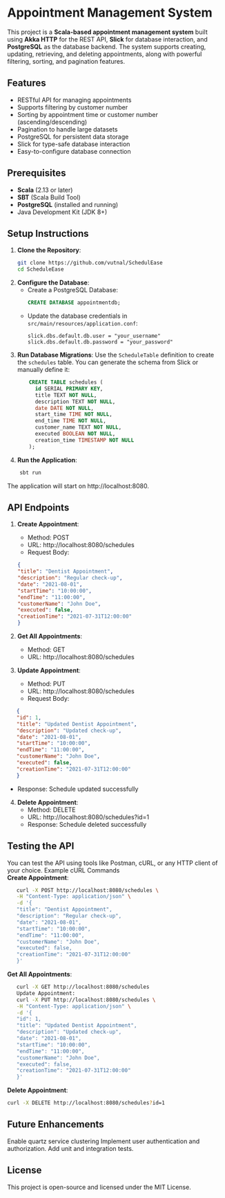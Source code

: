 # Appointment Management System

This project is a **Scala-based appointment management system** built using **Akka HTTP** for the REST API, **Slick** for database interaction, and **PostgreSQL** as the database backend.
The system supports creating, updating, retrieving, and deleting appointments, along with powerful filtering, sorting, and pagination features.

## Features
- RESTful API for managing appointments
- Supports filtering by customer number
- Sorting by appointment time or customer number (ascending/descending)
- Pagination to handle large datasets
- PostgreSQL for persistent data storage
- Slick for type-safe database interaction
- Easy-to-configure database connection

## Prerequisites
- **Scala** (2.13 or later)
- **SBT** (Scala Build Tool)
- **PostgreSQL** (installed and running)
- Java Development Kit (JDK 8+)

## Setup Instructions
1. **Clone the Repository**:
   ```bash
   git clone https://github.com/vutnal/SchedulEase
   cd ScheduleEase
   ```
2. **Configure the Database**:
   - Create a PostgreSQL Database:
     ```sql
     CREATE DATABASE appointmentdb;
     ```
   - Update the database credentials in `src/main/resources/application.conf`:
     ```properties
     slick.dbs.default.db.user = "your_username"
     slick.dbs.default.db.password = "your_password"
     ```
3. **Run Database Migrations**:
     Use the `ScheduleTable` definition to create the `schedules` table. You can generate the schema from Slick or manually define it:
```sql
       CREATE TABLE schedules (
         id SERIAL PRIMARY KEY,
         title TEXT NOT NULL,
         description TEXT NOT NULL,
         date DATE NOT NULL,
         start_time TIME NOT NULL,
         end_time TIME NOT NULL,
         customer_name TEXT NOT NULL,
         executed BOOLEAN NOT NULL,
         creation_time TIMESTAMP NOT NULL
       );
   ```
       
4. **Run the Application**:
```bash
    sbt run
   ```
The application will start on http://localhost:8080.  
   
## API Endpoints
1. **Create Appointment**:  
   - Method: POST
   - URL: http://localhost:8080/schedules
   - Request Body:
   ```json
   {
   "title": "Dentist Appointment",
   "description": "Regular check-up",
   "date": "2021-08-01",
   "startTime": "10:00:00",
   "endTime": "11:00:00",
   "customerName": "John Doe",
   "executed": false,
   "creationTime": "2021-07-31T12:00:00"
   }
   ```
2. **Get All Appointments**:  
   - Method: GET
   - URL: http://localhost:8080/schedules

3. **Update Appointment**:  
   - Method: PUT
   - URL: http://localhost:8080/schedules
   - Request Body:
```json
   {
   "id": 1,
   "title": "Updated Dentist Appointment",
   "description": "Updated check-up",
   "date": "2021-08-01",
   "startTime": "10:00:00",
   "endTime": "11:00:00",
   "customerName": "John Doe",
   "executed": false,
   "creationTime": "2021-07-31T12:00:00"
   }
   ```
   - Response: Schedule updated successfully

4. **Delete Appointment**:  
   - Method: DELETE
   - URL: http://localhost:8080/schedules?id=1
   - Response: Schedule deleted successfully

## Testing the API
   You can test the API using tools like Postman, cURL, or any HTTP client of your choice.  Example cURL Commands  
   **Create Appointment**:
```bash
   curl -X POST http://localhost:8080/schedules \
   -H "Content-Type: application/json" \
   -d '{
   "title": "Dentist Appointment",
   "description": "Regular check-up",
   "date": "2021-08-01",
   "startTime": "10:00:00",
   "endTime": "11:00:00",
   "customerName": "John Doe",
   "executed": false,
   "creationTime": "2021-07-31T12:00:00"
   }'
  ```
   **Get All Appointments**:  
```bash
   curl -X GET http://localhost:8080/schedules
   Update Appointment:  
   curl -X PUT http://localhost:8080/schedules \
   -H "Content-Type: application/json" \
   -d '{
   "id": 1,
   "title": "Updated Dentist Appointment",
   "description": "Updated check-up",
   "date": "2021-08-01",
   "startTime": "10:00:00",
   "endTime": "11:00:00",
   "customerName": "John Doe",
   "executed": false,
   "creationTime": "2021-07-31T12:00:00"
   }'
   ```

   **Delete Appointment**:  
```bash   
curl -X DELETE http://localhost:8080/schedules?id=1
   ```
## Future Enhancements
   Enable quartz service clustering
   Implement user authentication and authorization.
   Add unit and integration tests. 
   
## License
   This project is open-source and licensed under the MIT License.